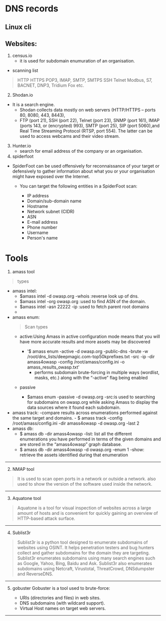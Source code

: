    # DNS records
   ## Linux cli
   ## Websites:
 1. census.io
    * it is used for subdomain enumuration of an organisation.
 * scanning list
 > HTTP
 > HTTPS
 > POP3, IMAP, SMTP, SMTPS
 > SSH
 > Telnet
 > Modbus, S7, BACNET, DNP3, Tridium Fox etc.
 2. Shodan.io
 * It is a search engine.
   * Shodan collects data mostly on web servers (HTTP/HTTPS – ports 80, 8080, 443, 8443), 
   * FTP (port 21), SSH (port 22), Telnet (port 23), SNMP (port 161), IMAP (ports 143, or (encrypted) 993), SMTP (port 25), SIP (port 5060),and Real Time Streaming Protocol (RTSP, port 554). The latter can be used to access webcams and their video stream.
 3. Hunter.io
    * search for email address of the company or an organisation.
 4. spiderfoot
   - SpiderFoot can be used offensively  for reconnaissance of your target or defensively to gather information about what you or your organisation might have exposed over the Internet.
     - You can target the following entities in a SpiderFoot scan:

       * IP address
       * Domain/sub-domain name
       * Hostname
       * Network subnet (CIDR)
       * ASN
       * E-mail address
       * Phone number
       * Username
       * Person's name

 # Tools
 1. amass tool
 >types 
 - amass intel:
   - $amass intel -d owasp.org -whois :reverse look up of dns.
   - $amass intel -org owasp.org :used to find ASN of the domain.
   - $amass intel -asn  22222 -ip :used to fetch parent root domains 
   - 
 - amass enum:
    > Scan types
    - active:Using Amass in active configuration mode means that you will have more accurate results and more assets may be discovered
       * '$ amass enum -active -d owasp.org -public-dns -brute -w /root/dns_lists/deepmagic.com-top50kprefixes.txt -src -ip -dir amass4owasp -config /root/amass/config.ini -o amass_results_owasp.txt' 
          - performs subdomain brute-forcing in multiple ways (wordlist, masks, etc.) along with the “-active” flag being enabled
      
    - passive
      - $amass enum -passive -d owasp.org -src:is used to searching for subdomains on owasp.org while asking Amass to display the data sources where it found each subdomain.
 - amass track:
    -compare results across enumerations performed against the same target and domains.
       - $ amass track  -config /root/amass/config.ini -dir amass4owasp -d owasp.org -last 2
 - amass db:
    - $ amass db -dir amass4owasp -list: list all the different enumerations you have performed in terms of the given domains and are stored in the “amass4owasp” graph database.
    - $ amass db -dir amass4owasp -d owasp.org -enum 1 -show: retrieve the assets identified during that enumeration 
 
  
 ---
  2. NMAP tool
  >It is used to scan open ports in a network or outside a network.
  >also used to show the version of the software used inside the network.
  ---
  3. Aquatone tool
  >Aquatone is a tool for visual inspection of websites across a large amount of hosts and is convenient for quickly gaining an overview of HTTP-based attack surface.
  ---
  4. Sublist3r
  >Sublist3r is a python tool designed to enumerate subdomains of websites using OSINT. It helps penetration testers and bug hunters collect and gather subdomains for the domain they are targeting. Sublist3r enumerates subdomains using many search engines such as Google, Yahoo, Bing, Baidu and Ask. Sublist3r also enumerates subdomains using Netcraft, Virustotal, ThreatCrowd, DNSdumpster and ReverseDNS.
  ---
  5. gobuster
    Gobuster is a tool used to brute-force:

      - URIs (directories and files) in web sites.
      - DNS subdomains (with wildcard support).
      - Virtual Host names on target web servers.
  ---

   
